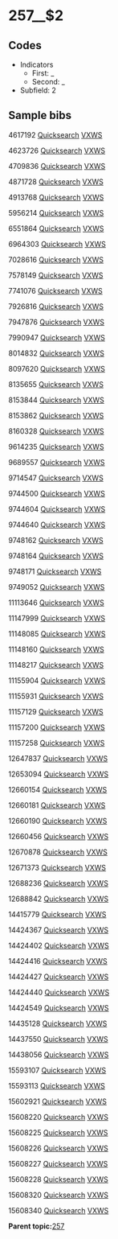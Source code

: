 # 257\_\_$2

## Codes

-   Indicators
    -   First: \_
    -   Second: \_
-   Subfield: 2

## Sample bibs

4617192 [Quicksearch](https://search.library.yale.edu/catalog/4617192) [VXWS](http://prodorbis.library.yale.edu:7014/vxws/GetHoldingsService?bibId=4617192)

4623726 [Quicksearch](https://search.library.yale.edu/catalog/4623726) [VXWS](http://prodorbis.library.yale.edu:7014/vxws/GetHoldingsService?bibId=4623726)

4709836 [Quicksearch](https://search.library.yale.edu/catalog/4709836) [VXWS](http://prodorbis.library.yale.edu:7014/vxws/GetHoldingsService?bibId=4709836)

4871728 [Quicksearch](https://search.library.yale.edu/catalog/4871728) [VXWS](http://prodorbis.library.yale.edu:7014/vxws/GetHoldingsService?bibId=4871728)

4913768 [Quicksearch](https://search.library.yale.edu/catalog/4913768) [VXWS](http://prodorbis.library.yale.edu:7014/vxws/GetHoldingsService?bibId=4913768)

5956214 [Quicksearch](https://search.library.yale.edu/catalog/5956214) [VXWS](http://prodorbis.library.yale.edu:7014/vxws/GetHoldingsService?bibId=5956214)

6551864 [Quicksearch](https://search.library.yale.edu/catalog/6551864) [VXWS](http://prodorbis.library.yale.edu:7014/vxws/GetHoldingsService?bibId=6551864)

6964303 [Quicksearch](https://search.library.yale.edu/catalog/6964303) [VXWS](http://prodorbis.library.yale.edu:7014/vxws/GetHoldingsService?bibId=6964303)

7028616 [Quicksearch](https://search.library.yale.edu/catalog/7028616) [VXWS](http://prodorbis.library.yale.edu:7014/vxws/GetHoldingsService?bibId=7028616)

7578149 [Quicksearch](https://search.library.yale.edu/catalog/7578149) [VXWS](http://prodorbis.library.yale.edu:7014/vxws/GetHoldingsService?bibId=7578149)

7741076 [Quicksearch](https://search.library.yale.edu/catalog/7741076) [VXWS](http://prodorbis.library.yale.edu:7014/vxws/GetHoldingsService?bibId=7741076)

7926816 [Quicksearch](https://search.library.yale.edu/catalog/7926816) [VXWS](http://prodorbis.library.yale.edu:7014/vxws/GetHoldingsService?bibId=7926816)

7947876 [Quicksearch](https://search.library.yale.edu/catalog/7947876) [VXWS](http://prodorbis.library.yale.edu:7014/vxws/GetHoldingsService?bibId=7947876)

7990947 [Quicksearch](https://search.library.yale.edu/catalog/7990947) [VXWS](http://prodorbis.library.yale.edu:7014/vxws/GetHoldingsService?bibId=7990947)

8014832 [Quicksearch](https://search.library.yale.edu/catalog/8014832) [VXWS](http://prodorbis.library.yale.edu:7014/vxws/GetHoldingsService?bibId=8014832)

8097620 [Quicksearch](https://search.library.yale.edu/catalog/8097620) [VXWS](http://prodorbis.library.yale.edu:7014/vxws/GetHoldingsService?bibId=8097620)

8135655 [Quicksearch](https://search.library.yale.edu/catalog/8135655) [VXWS](http://prodorbis.library.yale.edu:7014/vxws/GetHoldingsService?bibId=8135655)

8153844 [Quicksearch](https://search.library.yale.edu/catalog/8153844) [VXWS](http://prodorbis.library.yale.edu:7014/vxws/GetHoldingsService?bibId=8153844)

8153862 [Quicksearch](https://search.library.yale.edu/catalog/8153862) [VXWS](http://prodorbis.library.yale.edu:7014/vxws/GetHoldingsService?bibId=8153862)

8160328 [Quicksearch](https://search.library.yale.edu/catalog/8160328) [VXWS](http://prodorbis.library.yale.edu:7014/vxws/GetHoldingsService?bibId=8160328)

9614235 [Quicksearch](https://search.library.yale.edu/catalog/9614235) [VXWS](http://prodorbis.library.yale.edu:7014/vxws/GetHoldingsService?bibId=9614235)

9689557 [Quicksearch](https://search.library.yale.edu/catalog/9689557) [VXWS](http://prodorbis.library.yale.edu:7014/vxws/GetHoldingsService?bibId=9689557)

9714547 [Quicksearch](https://search.library.yale.edu/catalog/9714547) [VXWS](http://prodorbis.library.yale.edu:7014/vxws/GetHoldingsService?bibId=9714547)

9744500 [Quicksearch](https://search.library.yale.edu/catalog/9744500) [VXWS](http://prodorbis.library.yale.edu:7014/vxws/GetHoldingsService?bibId=9744500)

9744604 [Quicksearch](https://search.library.yale.edu/catalog/9744604) [VXWS](http://prodorbis.library.yale.edu:7014/vxws/GetHoldingsService?bibId=9744604)

9744640 [Quicksearch](https://search.library.yale.edu/catalog/9744640) [VXWS](http://prodorbis.library.yale.edu:7014/vxws/GetHoldingsService?bibId=9744640)

9748162 [Quicksearch](https://search.library.yale.edu/catalog/9748162) [VXWS](http://prodorbis.library.yale.edu:7014/vxws/GetHoldingsService?bibId=9748162)

9748164 [Quicksearch](https://search.library.yale.edu/catalog/9748164) [VXWS](http://prodorbis.library.yale.edu:7014/vxws/GetHoldingsService?bibId=9748164)

9748171 [Quicksearch](https://search.library.yale.edu/catalog/9748171) [VXWS](http://prodorbis.library.yale.edu:7014/vxws/GetHoldingsService?bibId=9748171)

9749052 [Quicksearch](https://search.library.yale.edu/catalog/9749052) [VXWS](http://prodorbis.library.yale.edu:7014/vxws/GetHoldingsService?bibId=9749052)

11113646 [Quicksearch](https://search.library.yale.edu/catalog/11113646) [VXWS](http://prodorbis.library.yale.edu:7014/vxws/GetHoldingsService?bibId=11113646)

11147999 [Quicksearch](https://search.library.yale.edu/catalog/11147999) [VXWS](http://prodorbis.library.yale.edu:7014/vxws/GetHoldingsService?bibId=11147999)

11148085 [Quicksearch](https://search.library.yale.edu/catalog/11148085) [VXWS](http://prodorbis.library.yale.edu:7014/vxws/GetHoldingsService?bibId=11148085)

11148160 [Quicksearch](https://search.library.yale.edu/catalog/11148160) [VXWS](http://prodorbis.library.yale.edu:7014/vxws/GetHoldingsService?bibId=11148160)

11148217 [Quicksearch](https://search.library.yale.edu/catalog/11148217) [VXWS](http://prodorbis.library.yale.edu:7014/vxws/GetHoldingsService?bibId=11148217)

11155904 [Quicksearch](https://search.library.yale.edu/catalog/11155904) [VXWS](http://prodorbis.library.yale.edu:7014/vxws/GetHoldingsService?bibId=11155904)

11155931 [Quicksearch](https://search.library.yale.edu/catalog/11155931) [VXWS](http://prodorbis.library.yale.edu:7014/vxws/GetHoldingsService?bibId=11155931)

11157129 [Quicksearch](https://search.library.yale.edu/catalog/11157129) [VXWS](http://prodorbis.library.yale.edu:7014/vxws/GetHoldingsService?bibId=11157129)

11157200 [Quicksearch](https://search.library.yale.edu/catalog/11157200) [VXWS](http://prodorbis.library.yale.edu:7014/vxws/GetHoldingsService?bibId=11157200)

11157258 [Quicksearch](https://search.library.yale.edu/catalog/11157258) [VXWS](http://prodorbis.library.yale.edu:7014/vxws/GetHoldingsService?bibId=11157258)

12647837 [Quicksearch](https://search.library.yale.edu/catalog/12647837) [VXWS](http://prodorbis.library.yale.edu:7014/vxws/GetHoldingsService?bibId=12647837)

12653094 [Quicksearch](https://search.library.yale.edu/catalog/12653094) [VXWS](http://prodorbis.library.yale.edu:7014/vxws/GetHoldingsService?bibId=12653094)

12660154 [Quicksearch](https://search.library.yale.edu/catalog/12660154) [VXWS](http://prodorbis.library.yale.edu:7014/vxws/GetHoldingsService?bibId=12660154)

12660181 [Quicksearch](https://search.library.yale.edu/catalog/12660181) [VXWS](http://prodorbis.library.yale.edu:7014/vxws/GetHoldingsService?bibId=12660181)

12660190 [Quicksearch](https://search.library.yale.edu/catalog/12660190) [VXWS](http://prodorbis.library.yale.edu:7014/vxws/GetHoldingsService?bibId=12660190)

12660456 [Quicksearch](https://search.library.yale.edu/catalog/12660456) [VXWS](http://prodorbis.library.yale.edu:7014/vxws/GetHoldingsService?bibId=12660456)

12670878 [Quicksearch](https://search.library.yale.edu/catalog/12670878) [VXWS](http://prodorbis.library.yale.edu:7014/vxws/GetHoldingsService?bibId=12670878)

12671373 [Quicksearch](https://search.library.yale.edu/catalog/12671373) [VXWS](http://prodorbis.library.yale.edu:7014/vxws/GetHoldingsService?bibId=12671373)

12688236 [Quicksearch](https://search.library.yale.edu/catalog/12688236) [VXWS](http://prodorbis.library.yale.edu:7014/vxws/GetHoldingsService?bibId=12688236)

12688842 [Quicksearch](https://search.library.yale.edu/catalog/12688842) [VXWS](http://prodorbis.library.yale.edu:7014/vxws/GetHoldingsService?bibId=12688842)

14415779 [Quicksearch](https://search.library.yale.edu/catalog/14415779) [VXWS](http://prodorbis.library.yale.edu:7014/vxws/GetHoldingsService?bibId=14415779)

14424367 [Quicksearch](https://search.library.yale.edu/catalog/14424367) [VXWS](http://prodorbis.library.yale.edu:7014/vxws/GetHoldingsService?bibId=14424367)

14424402 [Quicksearch](https://search.library.yale.edu/catalog/14424402) [VXWS](http://prodorbis.library.yale.edu:7014/vxws/GetHoldingsService?bibId=14424402)

14424416 [Quicksearch](https://search.library.yale.edu/catalog/14424416) [VXWS](http://prodorbis.library.yale.edu:7014/vxws/GetHoldingsService?bibId=14424416)

14424427 [Quicksearch](https://search.library.yale.edu/catalog/14424427) [VXWS](http://prodorbis.library.yale.edu:7014/vxws/GetHoldingsService?bibId=14424427)

14424440 [Quicksearch](https://search.library.yale.edu/catalog/14424440) [VXWS](http://prodorbis.library.yale.edu:7014/vxws/GetHoldingsService?bibId=14424440)

14424549 [Quicksearch](https://search.library.yale.edu/catalog/14424549) [VXWS](http://prodorbis.library.yale.edu:7014/vxws/GetHoldingsService?bibId=14424549)

14435128 [Quicksearch](https://search.library.yale.edu/catalog/14435128) [VXWS](http://prodorbis.library.yale.edu:7014/vxws/GetHoldingsService?bibId=14435128)

14437550 [Quicksearch](https://search.library.yale.edu/catalog/14437550) [VXWS](http://prodorbis.library.yale.edu:7014/vxws/GetHoldingsService?bibId=14437550)

14438056 [Quicksearch](https://search.library.yale.edu/catalog/14438056) [VXWS](http://prodorbis.library.yale.edu:7014/vxws/GetHoldingsService?bibId=14438056)

15593107 [Quicksearch](https://search.library.yale.edu/catalog/15593107) [VXWS](http://prodorbis.library.yale.edu:7014/vxws/GetHoldingsService?bibId=15593107)

15593113 [Quicksearch](https://search.library.yale.edu/catalog/15593113) [VXWS](http://prodorbis.library.yale.edu:7014/vxws/GetHoldingsService?bibId=15593113)

15602921 [Quicksearch](https://search.library.yale.edu/catalog/15602921) [VXWS](http://prodorbis.library.yale.edu:7014/vxws/GetHoldingsService?bibId=15602921)

15608220 [Quicksearch](https://search.library.yale.edu/catalog/15608220) [VXWS](http://prodorbis.library.yale.edu:7014/vxws/GetHoldingsService?bibId=15608220)

15608225 [Quicksearch](https://search.library.yale.edu/catalog/15608225) [VXWS](http://prodorbis.library.yale.edu:7014/vxws/GetHoldingsService?bibId=15608225)

15608226 [Quicksearch](https://search.library.yale.edu/catalog/15608226) [VXWS](http://prodorbis.library.yale.edu:7014/vxws/GetHoldingsService?bibId=15608226)

15608227 [Quicksearch](https://search.library.yale.edu/catalog/15608227) [VXWS](http://prodorbis.library.yale.edu:7014/vxws/GetHoldingsService?bibId=15608227)

15608228 [Quicksearch](https://search.library.yale.edu/catalog/15608228) [VXWS](http://prodorbis.library.yale.edu:7014/vxws/GetHoldingsService?bibId=15608228)

15608320 [Quicksearch](https://search.library.yale.edu/catalog/15608320) [VXWS](http://prodorbis.library.yale.edu:7014/vxws/GetHoldingsService?bibId=15608320)

15608340 [Quicksearch](https://search.library.yale.edu/catalog/15608340) [VXWS](http://prodorbis.library.yale.edu:7014/vxws/GetHoldingsService?bibId=15608340)

**Parent topic:**[257](../../tags/257/257.md)

